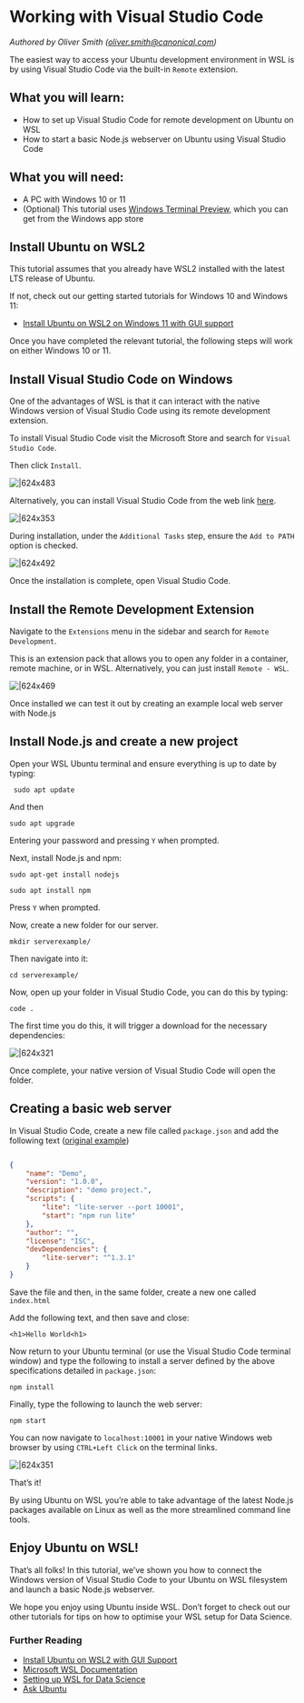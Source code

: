 # Working with Visual Studio Code
*Authored by Oliver Smith ([oliver.smith@canonical.com](mailto:oliver.smith@canonical.com))*

The easiest way to access your Ubuntu development environment in WSL is by using Visual Studio Code via the built-in `Remote` extension.

## What you will learn:

* How to set up Visual Studio Code for remote development on Ubuntu on WSL
* How to start a basic Node.js webserver on Ubuntu using Visual Studio Code

## What you will need:

* A PC with Windows 10 or 11
* (Optional) This tutorial uses [Windows Terminal Preview](https://www.microsoft.com/en-us/p/windows-terminal-preview/9n8g5rfz9xk3?activetab=pivot:overviewtab), which you can get from the Windows app store

## Install Ubuntu on WSL2

This tutorial assumes that you already have WSL2 installed with the latest LTS release of Ubuntu.

If not, check out our getting started tutorials for Windows 10 and Windows 11:

* [Install Ubuntu on WSL2 on Windows 11 with GUI support](install-ubuntu-wsl2.md)

Once you have completed the relevant tutorial, the following steps will work on either Windows 10 or 11.

## Install Visual Studio Code on Windows

One of the advantages of WSL is that it can interact with the native Windows version of Visual Studio Code using its remote development extension.

To install Visual Studio Code visit the Microsoft Store and search for `Visual Studio Code`.

Then click `Install`.

![|624x483](https://lh4.googleusercontent.com/fxK-GQTU494Ymkg5kC2Q_B1WrQWF_KCsfr_oynfNYCijich4YRJW_NBtiGlu3wkmNMVcMPsiLUAVU0u97HKKZjaxwE5hgoeWY2lWrvSeVRJytRQ-syRKpiIdoHMsCvtbSQjLnzsV)

Alternatively, you can install Visual Studio Code from the web link [here](https://code.visualstudio.com/Download).

![|624x353](https://lh5.googleusercontent.com/KR_KmSNnEQHYK9k0btOkFycduImStjTilvIOo_b5l5bfvLdMarmOsz3pdqbBUh6AkjtqnQlCqZDUuvvLvHxzFG4jo8aMvgTeyvN-X8Hx1rGVqL9Gdycpdg895qYLLZH3z0y4Xk9u)

During installation, under the `Additional Tasks` step, ensure the `Add to PATH` option is checked.

![|624x492](https://lh3.googleusercontent.com/cr-zWLzIVrOBpaVn6yvWJPTvu8o0OGi6opGATSP0nc1Co86FZBCHohr_BZ976dnZc3UT3AP0q34qH_4IJm53AP7m5LHFfgNnSQWAo_MSQ0pldb9gP7j06ixAbSfymEzgl6N0Q9Qb)

Once the installation is complete, open Visual Studio Code.

## Install the Remote Development Extension

Navigate to the `Extensions` menu in the sidebar and search for `Remote Development`.

This is an extension pack that allows you to open any folder in a container, remote machine, or in WSL. Alternatively, you can just install `Remote - WSL`.

![|624x469](https://lh3.googleusercontent.com/kf_tf7pJ2qgB7rZ5RuVnjO4kSxKC5eIm6foZ9uWfpikYheY4Z1oJDbGAnLUSqobOXUPxAObKaNaf_6uQWiDQn3OOpiQmcGCnHGM3AJlX6Jrtpz6AiW4idUogjvJdC7jlFUhd7JuG)

Once installed we can test it out by creating an example local web server with Node.js

## Install Node.js and create a new project

Open your WSL Ubuntu terminal and ensure everything is up to date by typing:

` sudo apt update`

And then

`sudo apt upgrade`

Entering your password and pressing `Y` when prompted.

Next, install Node.js and npm:

    sudo apt-get install nodejs

    sudo apt install npm

Press `Y` when prompted.

Now, create a new folder for our server.

`mkdir serverexample/`

Then navigate into it:

`cd serverexample/`

Now, open up your folder in Visual Studio Code, you can do this by typing:

`code .`

The first time you do this, it will trigger a download for the necessary dependencies:

![|624x321](https://lh5.googleusercontent.com/rRnGBVuvzWOGaE-p2x9GFNcJYW4R6GFss2m4r2zHZSUu98EW1azYlVfVRh9H84QQP0Hd9ZLLDKqXxPr5_5PrXjB1OZoC6AbQCCl1T4_1Jz5Y2aQqkfnsp2rwcYTg7-k6I4aFbyfB)

Once complete, your native version of Visual Studio Code will open the folder.

## Creating a basic web server

In Visual Studio Code, create a new file called `package.json` and add the following text ([original example](https://learn.microsoft.com/en-gb/archive/blogs/cdndevs/visual-studio-code-and-local-web-server#3-add-a-packagejson-file-to-the-project-folder))

```json

{
    "name": "Demo",
    "version": "1.0.0",
    "description": "demo project.",
    "scripts": {
        "lite": "lite-server --port 10001",
        "start": "npm run lite"
    }, 
    "author": "",
    "license": "ISC",
    "devDependencies": {
        "lite-server": "^1.3.1"
    }
}
```

Save the file and then, in the same folder, create a new one called `index.html`

Add the following text, and then save and close:

`<h1>Hello World<h1>`

Now return to your Ubuntu terminal (or use the Visual Studio Code terminal window) and type the following to install a server defined by the above specifications detailed in `package.json`:

`npm install`

Finally, type the following to launch the web server:

`npm start`

You can now navigate to `localhost:10001` in your native Windows web browser by using `CTRL+Left Click` on the terminal links.

![|624x351](https://lh6.googleusercontent.com/RLj_lnMccHDntQVAzm-k-UOjTKLFh00t2cCUpX7P80I0h8hrtUnCvvsB2gZy7QlrXHq4f0wT3tV46YK4SoYUGv_AnH-vjJKwvl1-ymWQIFv_HSWFrNam_A_cfYUPZkJ9hTrzEqC4)

That’s it!

By using Ubuntu on WSL you’re able to take advantage of the latest Node.js packages available on Linux as well as the more streamlined command line tools.

## Enjoy Ubuntu on WSL!

That’s all folks! In this tutorial, we’ve shown you how to connect the Windows version of Visual Studio Code to your Ubuntu on WSL filesystem and launch a basic Node.js webserver.

We hope you enjoy using Ubuntu inside WSL. Don’t forget to check out our other tutorials for tips on how to optimise your WSL setup for Data Science.

### Further Reading

* [Install Ubuntu on WSL2 with GUI Support](install-ubuntu-wsl2.md)
* [Microsoft WSL Documentation](https://learn.microsoft.com/en-us/windows/wsl/)
* [Setting up WSL for Data Science](https://ubuntu.com/blog/wsl-for-data-scientist)
* [Ask Ubuntu](https://askubuntu.com/)